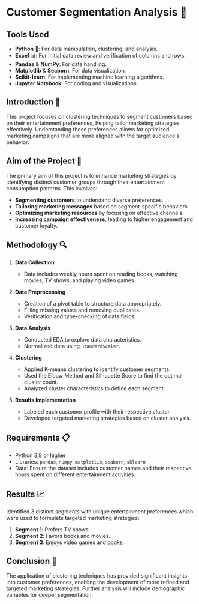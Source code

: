 # Customer Segmentation Analysis 🎯

## Tools Used
- **Python** 🐍: For data manipulation, clustering, and analysis.
- **Excel** 📊: For initial data review and verification of columns and rows.
- **Pandas** & **NumPy**: For data handling.
- **Matplotlib** & **Seaborn**: For data visualization.
- **Scikit-learn**: For implementing machine learning algorithms.
- **Jupyter Notebook**: For coding and visualizations.

## Introduction 📌
This project focuses on clustering techniques to segment customers based on their entertainment preferences, helping tailor marketing strategies effectively. Understanding these preferences allows for optimized marketing campaigns that are more aligned with the target audience's behavior.

## Aim of the Project 🎯
The primary aim of this project is to enhance marketing strategies by identifying distinct customer groups through their entertainment consumption patterns. This involves:
- **Segmenting customers** to understand diverse preferences.
- **Tailoring marketing messages** based on segment-specific behaviors.
- **Optimizing marketing resources** by focusing on effective channels.
- **Increasing campaign effectiveness**, leading to higher engagement and customer loyalty.

## Methodology 🔍
1. **Data Collection**
   - Data includes weekly hours spent on reading books, watching movies, TV shows, and playing video games.
   
2. **Data Preprocessing**
   - Creation of a pivot table to structure data appropriately.
   - Filling missing values and removing duplicates.
   - Verification and type-checking of data fields.

3. **Data Analysis**
   - Conducted EDA to explore data characteristics.
   - Normalized data using `StandardScaler`.

4. **Clustering**
   - Applied K-means clustering to identify customer segments.
   - Used the Elbow Method and Silhouette Score to find the optimal cluster count.
   - Analyzed cluster characteristics to define each segment.

5. **Results Implementation**
   - Labeled each customer profile with their respective cluster.
   - Developed targeted marketing strategies based on cluster analysis.

## Requirements 📋
- Python 3.8 or higher
- Libraries: `pandas`, `numpy`, `matplotlib`, `seaborn`, `sklearn`
- Data: Ensure the dataset includes customer names and their respective hours spent on different entertainment activities.

## Results 📈
Identified 3 distinct segments with unique entertainment preferences which were used to formulate targeted marketing strategies:
1. **Segment 1**: Prefers TV shows.
2. **Segment 2**: Favors books and movies.
3. **Segment 3**: Enjoys video games and books.

## Conclusion 🚀
The application of clustering techniques has provided significant insights into customer preferences, enabling the development of more refined and targeted marketing strategies. Further analysis will include demographic variables for deeper segmentation.


